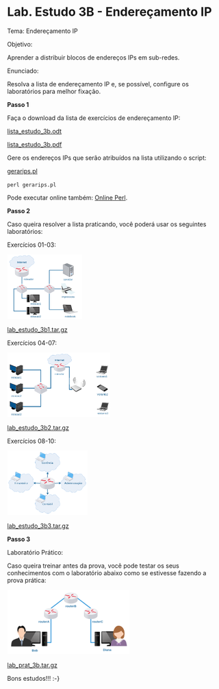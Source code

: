 # Lab. Estudo 3B - Endereçamento IP

Tema: Endereçamento IP 

Objetivo:

Aprender a distribuir blocos de endereços IPs em sub-redes.

Enunciado:

Resolva a lista de endereçamento IP e, se possível, configure os laboratórios para melhor fixação. 

**Passo 1**

Faça o download da lista de exercícios de endereçamento IP: 

[lista_estudo_3b.odt](lista_estudo_3b.odt)

[lista_estudo_3b.pdf](lista_estudo_3b.pdf)

Gere os endereços IPs que serão atribuídos na lista utilizando o script:

[gerarips.pl](gerarips.pl)

`perl gerarips.pl`

Pode executar online também: [Online Perl](http://tpcg.io/_3J28EU).

**Passo 2**

Caso queira resolver a lista praticando, você poderá usar os seguintes laboratórios: 

Exercícios 01-03: 

![](./lab_estudo_3b1.png)

[lab_estudo_3b1.tar.gz](lab_estudo_3b1.tar.gz)

Exercícios 04-07: 

![](./lab_estudo_3b2.png)

[lab_estudo_3b2.tar.gz](lab_estudo_3b2.tar.gz)

Exercícios 08-10: 

![](./lab_estudo_3b3.png)

[lab_estudo_3b3.tar.gz](lab_estudo_3b3.tar.gz)

**Passo 3**

Laboratório Prático:

Caso queira treinar antes da prova, você pode testar os seus conhecimentos com o laboratório abaixo como se estivesse fazendo a prova prática:

![](./lab_prat_3b.png)

[lab_prat_3b.tar.gz](./lab_prat_3b.tar.gz)

Bons estudos!!! :-}

